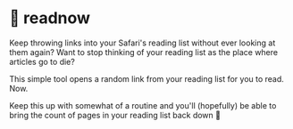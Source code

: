 # 📖 readnow

Keep throwing links into your Safari's reading list without ever looking at them again? Want to stop thinking of your reading list as the place where articles go to die?

This simple tool opens a random link from your reading list for you to read. Now.

Keep this up with somewhat of a routine and you'll (hopefully) be able to bring the count of pages in your reading list back down 🖖

